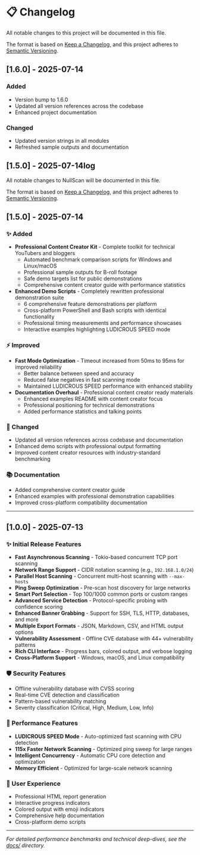 # 📋 Changelog

All notable changes to this project will be documented in this file.

The format is based on [Keep a Changelog](https://keepachangelog.com/en/1.0.0/),
and this project adheres to [Semantic Versioning](https://semver.org/spec/v2.0.0.html).

## [1.6.0] - 2025-07-14

### Added
- Version bump to 1.6.0
- Updated all version references across the codebase
- Enhanced project documentation

### Changed
- Updated version strings in all modules
- Refreshed sample outputs and documentation

## [1.5.0] - 2025-07-14log

All notable changes to NullScan will be documented in this file.

The format is based on [Keep a Changelog](https://keepachangelog.com/en/1.0.0/),
and this project adheres to [Semantic Versioning](https://semver.org/spec/v2.0.0.html).

## [1.5.0] - 2025-07-14

### ✨ Added

- **Professional Content Creator Kit** - Complete toolkit for technical YouTubers and bloggers
  - Automated benchmark comparison scripts for Windows and Linux/macOS
  - Professional sample outputs for B-roll footage
  - Safe demo targets list for public demonstrations
  - Comprehensive content creator guide with performance statistics
- **Enhanced Demo Scripts** - Completely rewritten professional demonstration suite
  - 6 comprehensive feature demonstrations per platform
  - Cross-platform PowerShell and Bash scripts with identical functionality
  - Professional timing measurements and performance showcases
  - Interactive examples highlighting LUDICROUS SPEED mode

### ⚡ Improved

- **Fast Mode Optimization** - Timeout increased from 50ms to 95ms for improved reliability
  - Better balance between speed and accuracy
  - Reduced false negatives in fast scanning mode
  - Maintained LUDICROUS SPEED performance with enhanced stability
- **Documentation Overhaul** - Professional content creator ready materials
  - Enhanced examples README with content creator focus
  - Professional positioning for technical demonstrations
  - Added performance statistics and talking points

### 🔧 Changed

- Updated all version references across codebase and documentation
- Enhanced demo scripts with professional output formatting
- Improved content creator resources with industry-standard benchmarking

### 📚 Documentation

- Added comprehensive content creator guide
- Enhanced examples with professional demonstration capabilities
- Improved cross-platform compatibility documentation

---

## [1.0.0] - 2025-07-13

### ✨ Initial Release Features

- **Fast Asynchronous Scanning** - Tokio-based concurrent TCP port scanning
- **Network Range Support** - CIDR notation scanning (e.g., `192.168.1.0/24`)
- **Parallel Host Scanning** - Concurrent multi-host scanning with `--max-hosts`
- **Ping Sweep Optimization** - Pre-scan host discovery for large networks
- **Smart Port Selection** - Top 100/1000 common ports or custom ranges
- **Advanced Service Detection** - Protocol-specific probing with confidence scoring
- **Enhanced Banner Grabbing** - Support for SSH, TLS, HTTP, databases, and more
- **Multiple Export Formats** - JSON, Markdown, CSV, and HTML output options
- **Vulnerability Assessment** - Offline CVE database with 44+ vulnerability patterns
- **Rich CLI Interface** - Progress bars, colored output, and verbose logging
- **Cross-Platform Support** - Windows, macOS, and Linux compatibility

### 🛡️ Security Features

- Offline vulnerability database with CVSS scoring
- Real-time CVE detection and classification
- Pattern-based vulnerability matching
- Severity classification (Critical, High, Medium, Low, Info)

### 🚀 Performance Features

- **LUDICROUS SPEED Mode** - Auto-optimized fast scanning with CPU detection
- **115x Faster Network Scanning** - Optimized ping sweep for large ranges
- **Intelligent Concurrency** - Automatic CPU core detection and optimization
- **Memory Efficient** - Optimized for large-scale network scanning

### 🎨 User Experience

- Professional HTML report generation
- Interactive progress indicators
- Colored output with emoji indicators
- Comprehensive help documentation
- Cross-platform demo scripts

---

*For detailed performance benchmarks and technical deep-dives, see the [docs/](docs/) directory.*
